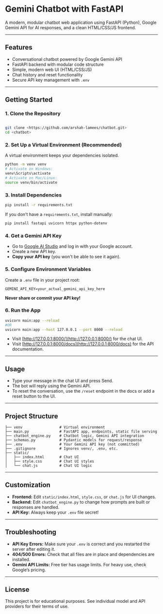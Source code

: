# Gemini Chatbot with FastAPI

A modern, modular chatbot web application using FastAPI (Python), Google Gemini API for AI responses, and a clean HTML/CSS/JS frontend.

---

## Features
- Conversational chatbot powered by Google Gemini API
- FastAPI backend with modular code structure
- Simple, modern web UI (HTML/CSS/JS)
- Chat history and reset functionality
- Secure API key management with `.env`

---

## Getting Started

### 1. **Clone the Repository**
```bash

git clone <https://github.com/arshah-lamees/chatbot.git>
cd <chatbot>
```

### 2. **Set Up a Virtual Environment (Recommended)**
A virtual environment keeps your dependencies isolated.
```bash
python -m venv venv
# Activate on Windows:
venv\Scripts\activate
# Activate on Mac/Linux:
source venv/bin/activate
```

### 3. **Install Dependencies**
```bash
pip install -r requirements.txt
```
If you don't have a `requirements.txt`, install manually:
```bash
pip install fastapi uvicorn httpx python-dotenv
```

### 4. **Get a Gemini API Key**
- Go to [Google AI Studio](https://aistudio.google.com/app/apikey) and log in with your Google account.
- Create a new API key.
- **Copy your API key** (you won't be able to see it again).

### 5. **Configure Environment Variables**
Create a `.env` file in your project root:
```
GEMINI_API_KEY=your_actual_gemini_api_key_here
```
**Never share or commit your API key!**

### 6. **Run the App**
```bash
uvicorn main:app --reload
#OR
uvicorn main:app --host 127.0.0.1 --port 8000 --reload
```
- Visit [http://127.0.0.1:8000/](http://127.0.0.1:8000/) for the chat UI.
- Visit [http://127.0.0.1:8000/docs](http://127.0.0.1:8000/docs) for the API documentation.

---

## Usage
- Type your message in the chat UI and press Send.
- The bot will reply using the Gemini API.
- To reset the conversation, use the `/reset` endpoint in the docs or add a reset button to the UI.

---

## Project Structure
```
├── venv                 # Virtual environment 
├── main.py              # FastAPI app, endpoints, static file serving
├── chatbot_engine.py    # Chatbot logic, Gemini API integration
├── schemas.py           # Pydantic models for request/response
├── .env                 # Your Gemini API key (not committed)
├── .gitignore           # Ignores venv/, .env, etc.
├── static/
│   ├── index.html       # Chat UI
│   ├── style.css        # Chat UI styles
│   └── chat.js          # Chat UI logic
```

---

## Customization
- **Frontend:** Edit `static/index.html`, `style.css`, or `chat.js` for UI changes.
- **Backend:** Edit `chatbot_engine.py` to change how prompts are built or responses are handled.
- **API Key:** Always keep your `.env` file secret!

---

## Troubleshooting
- **API Key Errors:** Make sure your `.env` is correct and you restarted the server after editing it.
- **404/500 Errors:** Check that all files are in place and dependencies are installed.
- **Gemini API Limits:** Free tier has usage limits. For heavy use, check Google’s pricing.

---

## License
This project is for educational purposes. See individual model and API providers for their terms of use. 